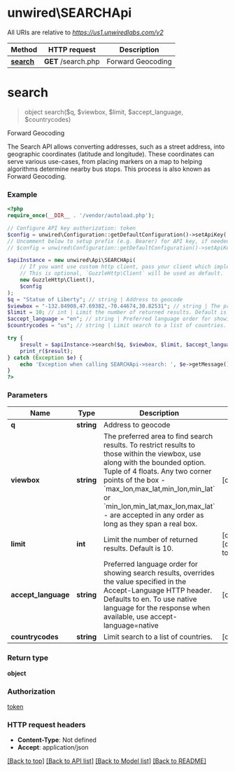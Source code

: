 # unwired\SEARCHApi

All URIs are relative to *https://us1.unwiredlabs.com/v2*

Method | HTTP request | Description
------------- | ------------- | -------------
[**search**](SEARCHApi.md#search) | **GET** /search.php | Forward Geocoding


# **search**
> object search($q, $viewbox, $limit, $accept_language, $countrycodes)

Forward Geocoding

The Search API allows converting addresses, such as a street address, into geographic coordinates (latitude and longitude). These coordinates can serve various use-cases, from placing markers on a map to helping algorithms determine nearby bus stops. This process is also known as Forward Geocoding.

### Example
```php
<?php
require_once(__DIR__ . '/vendor/autoload.php');

// Configure API key authorization: token
$config = unwired\Configuration::getDefaultConfiguration()->setApiKey('token', 'YOUR_API_KEY');
// Uncomment below to setup prefix (e.g. Bearer) for API key, if needed
// $config = unwired\Configuration::getDefaultConfiguration()->setApiKeyPrefix('token', 'Bearer');

$apiInstance = new unwired\Api\SEARCHApi(
    // If you want use custom http client, pass your client which implements `GuzzleHttp\ClientInterface`.
    // This is optional, `GuzzleHttp\Client` will be used as default.
    new GuzzleHttp\Client(),
    $config
);
$q = "Statue of Liberty"; // string | Address to geocode
$viewbox = "-132.84908,47.69382,-70.44674,30.82531"; // string | The preferred area to find search results.  To restrict results to those within the viewbox, use along with the bounded option. Tuple of 4 floats. Any two corner points of the box - `max_lon,max_lat,min_lon,min_lat` or `min_lon,min_lat,max_lon,max_lat` - are accepted in any order as long as they span a real box.
$limit = 10; // int | Limit the number of returned results. Default is 10.
$accept_language = "en"; // string | Preferred language order for showing search results, overrides the value specified in the Accept-Language HTTP header. Defaults to en. To use native language for the response when available, use accept-language=native
$countrycodes = "us"; // string | Limit search to a list of countries.

try {
    $result = $apiInstance->search($q, $viewbox, $limit, $accept_language, $countrycodes);
    print_r($result);
} catch (Exception $e) {
    echo 'Exception when calling SEARCHApi->search: ', $e->getMessage(), PHP_EOL;
}
?>
```

### Parameters

Name | Type | Description  | Notes
------------- | ------------- | ------------- | -------------
 **q** | **string**| Address to geocode |
 **viewbox** | **string**| The preferred area to find search results.  To restrict results to those within the viewbox, use along with the bounded option. Tuple of 4 floats. Any two corner points of the box - &#x60;max_lon,max_lat,min_lon,min_lat&#x60; or &#x60;min_lon,min_lat,max_lon,max_lat&#x60; - are accepted in any order as long as they span a real box. | [optional]
 **limit** | **int**| Limit the number of returned results. Default is 10. | [optional] [default to 10]
 **accept_language** | **string**| Preferred language order for showing search results, overrides the value specified in the Accept-Language HTTP header. Defaults to en. To use native language for the response when available, use accept-language&#x3D;native | [optional]
 **countrycodes** | **string**| Limit search to a list of countries. | [optional]

### Return type

**object**

### Authorization

[token](../../README.md#token)

### HTTP request headers

 - **Content-Type**: Not defined
 - **Accept**: application/json

[[Back to top]](#) [[Back to API list]](../../README.md#documentation-for-api-endpoints) [[Back to Model list]](../../README.md#documentation-for-models) [[Back to README]](../../README.md)

